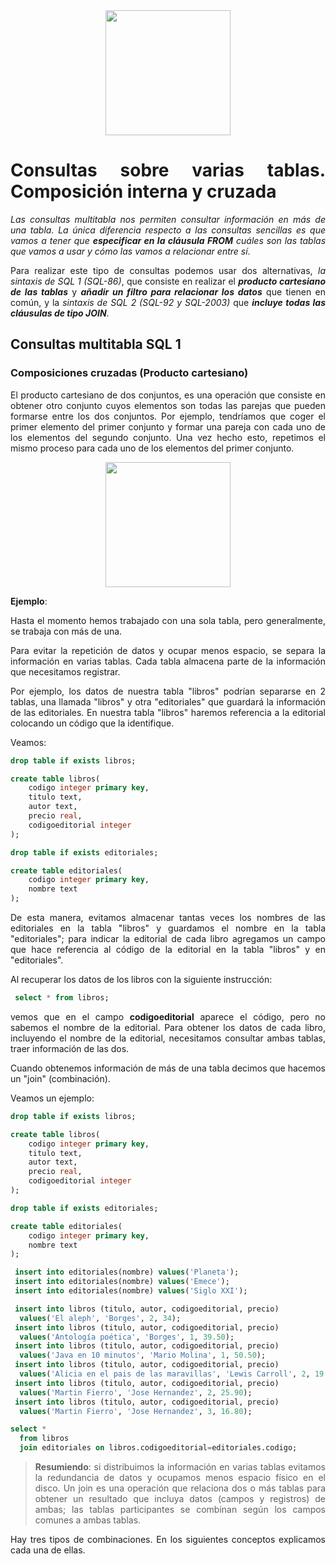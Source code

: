 <div align="justify">

<div align="center">
<img src="https://www.comunidadbaratz.com/wp-content/uploads/Sabes-cuales-son-los-libros-mas-vendidos-de-2017-a-traves-de-Internet-en-Espana.jpg" width="200px"/>
</div>

# Consultas sobre varias tablas. Composición interna y cruzada

_Las consultas multitabla nos permiten consultar información en más de una tabla. La única diferencia respecto a las consultas sencillas es que vamos a tener que_ ___especificar en la cláusula FROM___ _cuáles son las tablas que vamos a usar y cómo las vamos a relacionar entre sí_.

Para realizar este tipo de consultas podemos usar dos alternativas, _la sintaxis de SQL 1 (SQL-86)_, que consiste en realizar el ___producto cartesiano de las tablas___ y ___añadir un filtro para relacionar los datos___ que tienen en común, y la _sintaxis de SQL 2 (SQL-92 y SQL-2003)_ que ___incluye todas las cláusulas de tipo JOIN___.

## Consultas multitabla SQL 1

### Composiciones cruzadas (Producto cartesiano)

El producto cartesiano de dos conjuntos, es una operación que consiste en obtener otro conjunto cuyos elementos son todas las parejas que pueden formarse entre los dos conjuntos. Por ejemplo, tendríamos que coger el primer elemento del primer conjunto y formar una pareja con cada uno de los elementos del segundo conjunto. Una vez hecho esto, repetimos el mismo proceso para cada uno de los elementos del primer conjunto.

<div align="center">
<img src="img/producto-cartesiano.png" width="200px"/>
</div>

__Ejemplo__:




Hasta el momento hemos trabajado con una sola tabla, pero generalmente, se trabaja con más de una.

Para evitar la repetición de datos y ocupar menos espacio, se separa la información en varias tablas. Cada tabla almacena parte de la información que necesitamos registrar.

Por ejemplo, los datos de nuestra tabla "libros" podrían separarse en 2 tablas, una llamada "libros" y otra "editoriales" que guardará la información de las editoriales.
En nuestra tabla "libros" haremos referencia a la editorial colocando un código que la identifique.

Veamos:

```sql
drop table if exists libros;

create table libros(
	codigo integer primary key,
	titulo text,
	autor text, 
	precio real,
	codigoeditorial integer	
);

drop table if exists editoriales;

create table editoriales(
	codigo integer primary key,
	nombre text
);
```
De esta manera, evitamos almacenar tantas veces los nombres de las editoriales en la tabla "libros" y guardamos el nombre en la tabla "editoriales"; para indicar la editorial de cada libro agregamos un campo que hace referencia al código de la editorial en la tabla "libros" y en "editoriales".

Al recuperar los datos de los libros con la siguiente instrucción:

```sql
 select * from libros;
```

vemos que en el campo __codigoeditorial__ aparece el código, pero no sabemos el nombre de la editorial.
Para obtener los datos de cada libro, incluyendo el nombre de la editorial, necesitamos consultar ambas tablas, traer información de las dos.

Cuando obtenemos información de más de una tabla decimos que hacemos un "join" (combinación).

Veamos un ejemplo:
```sql
drop table if exists libros;

create table libros(
	codigo integer primary key,
	titulo text,
	autor text, 
	precio real,
	codigoeditorial integer	
);

drop table if exists editoriales;

create table editoriales(
	codigo integer primary key,
	nombre text
);

 insert into editoriales(nombre) values('Planeta');
 insert into editoriales(nombre) values('Emece');
 insert into editoriales(nombre) values('Siglo XXI');

 insert into libros (titulo, autor, codigoeditorial, precio)
  values('El aleph', 'Borges', 2, 34);
 insert into libros (titulo, autor, codigoeditorial, precio)
  values('Antología poética', 'Borges', 1, 39.50);
 insert into libros (titulo, autor, codigoeditorial, precio)
  values('Java en 10 minutos', 'Mario Molina', 1, 50.50);
 insert into libros (titulo, autor, codigoeditorial, precio)
  values('Alicia en el pais de las maravillas', 'Lewis Carroll', 2, 19.90);
 insert into libros (titulo, autor, codigoeditorial, precio)
  values('Martin Fierro', 'Jose Hernandez', 2, 25.90);
 insert into libros (titulo, autor, codigoeditorial, precio)
  values('Martin Fierro', 'Jose Hernandez', 3, 16.80);

select * 
  from libros
  join editoriales on libros.codigoeditorial=editoriales.codigo;
```

> __Resumiendo__: si distribuimos la información en varias tablas evitamos la redundancia de datos y ocupamos menos espacio físico en el disco. Un join es una operación que relaciona dos o más tablas para obtener un resultado que incluya datos (campos y registros) de ambas; las tablas participantes se combinan según los campos comunes a ambas tablas.

Hay tres tipos de combinaciones. En los siguientes conceptos explicamos cada una de ellas.

</div>